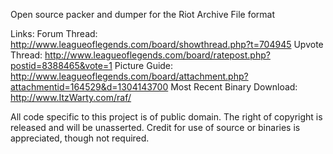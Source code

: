 Open source packer and dumper for the Riot Archive File format

Links:
Forum Thread: http://www.leagueoflegends.com/board/showthread.php?t=704945
Upvote Thread: http://www.leagueoflegends.com/board/ratepost.php?postid=8388465&vote=1
Picture Guide: http://www.leagueoflegends.com/board/attachment.php?attachmentid=164529&d=1304143700
Most Recent Binary Download: http://www.ItzWarty.com/raf/

All code specific to this project is of public domain.
The right of copyright is released and will be unasserted.
Credit for use of source or binaries is appreciated, though not required.